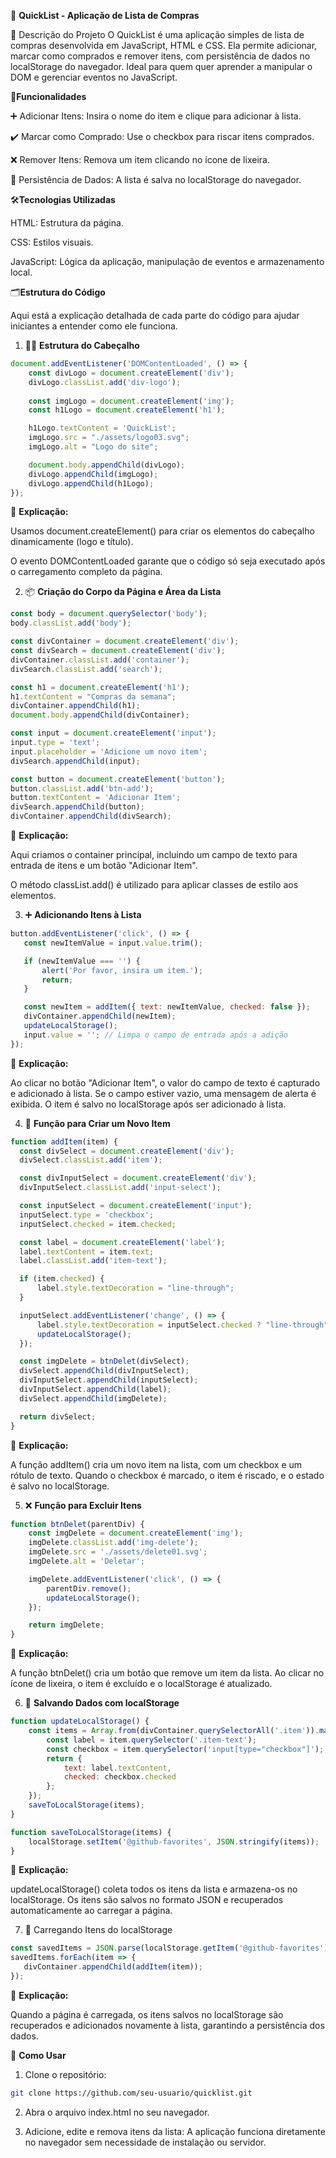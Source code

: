 🛒 **QuickList - Aplicação de Lista de Compras**

📜 Descrição do Projeto
O QuickList é uma aplicação simples de lista de compras desenvolvida em JavaScript, HTML e CSS. Ela permite adicionar, marcar como comprados e remover itens, com persistência de dados no localStorage do navegador. Ideal para quem quer aprender a manipular o DOM e gerenciar eventos no JavaScript.

🔧**Funcionalidades**

➕ Adicionar Itens: Insira o nome do item e clique para adicionar à lista.

✔️ Marcar como Comprado: Use o checkbox para riscar itens comprados.

❌ Remover Itens: Remova um item clicando no ícone de lixeira.

💾 Persistência de Dados: A lista é salva no localStorage do navegador.



🛠️**Tecnologias Utilizadas**

HTML: Estrutura da página.

CSS: Estilos visuais.

JavaScript: Lógica da aplicação, manipulação de eventos e armazenamento local.

 🗂️**Estrutura do Código**
 
Aqui está a explicação detalhada de cada parte do código para ajudar iniciantes a entender como ele funciona.

1. 👨‍💻 **Estrutura do Cabeçalho**
 
```JavaScript
document.addEventListener('DOMContentLoaded', () => {
    const divLogo = document.createElement('div');
    divLogo.classList.add('div-logo');
    
    const imgLogo = document.createElement('img');
    const h1Logo = document.createElement('h1');

    h1Logo.textContent = 'QuickList';
    imgLogo.src = "./assets/logo03.svg";
    imgLogo.alt = "Logo do site";

    document.body.appendChild(divLogo);
    divLogo.appendChild(imgLogo);
    divLogo.appendChild(h1Logo);
});
```



📖 **Explicação:**

Usamos document.createElement() para criar os elementos do cabeçalho dinamicamente (logo e título).

O evento DOMContentLoaded garante que o código só seja executado após o carregamento completo da página.


2. 📦 **Criação do Corpo da Página e Área da Lista**
```JavaScript
const body = document.querySelector('body');
body.classList.add('body');

const divContainer = document.createElement('div');
const divSearch = document.createElement('div');
divContainer.classList.add('container');
divSearch.classList.add('search');

const h1 = document.createElement('h1');
h1.textContent = "Compras da semana";
divContainer.appendChild(h1);
document.body.appendChild(divContainer);

const input = document.createElement('input');
input.type = 'text';
input.placeholder = 'Adicione um novo item';
divSearch.appendChild(input);

const button = document.createElement('button');
button.classList.add('btn-add');
button.textContent = 'Adicionar Item';
divSearch.appendChild(button);
divContainer.appendChild(divSearch);
```
📖 **Explicação:**

Aqui criamos o container principal, incluindo um campo de texto para entrada de itens e um botão "Adicionar Item".

O método classList.add() é utilizado para aplicar classes de estilo aos elementos.

3. ➕ **Adicionando Itens à Lista**
 ```JavaScript
button.addEventListener('click', () => {
    const newItemValue = input.value.trim();

    if (newItemValue === '') {
        alert('Por favor, insira um item.');
        return;
    }

    const newItem = addItem({ text: newItemValue, checked: false });
    divContainer.appendChild(newItem);
    updateLocalStorage();
    input.value = ''; // Limpa o campo de entrada após a adição
});
```
📖 **Explicação:**

Ao clicar no botão "Adicionar Item", o valor do campo de texto é capturado e adicionado à lista.
Se o campo estiver vazio, uma mensagem de alerta é exibida.
O item é salvo no localStorage após ser adicionado à lista.

4. 📝 **Função para Criar um Novo Item**
 
  ```JavaScript
function addItem(item) {
    const divSelect = document.createElement('div');
    divSelect.classList.add('item');

    const divInputSelect = document.createElement('div');
    divInputSelect.classList.add('input-select');

    const inputSelect = document.createElement('input');
    inputSelect.type = 'checkbox';
    inputSelect.checked = item.checked;

    const label = document.createElement('label');
    label.textContent = item.text;
    label.classList.add('item-text');

    if (item.checked) {
        label.style.textDecoration = "line-through";
    }

    inputSelect.addEventListener('change', () => {
        label.style.textDecoration = inputSelect.checked ? "line-through" : "none";
        updateLocalStorage();
    });

    const imgDelete = btnDelet(divSelect);
    divSelect.appendChild(divInputSelect);
    divInputSelect.appendChild(inputSelect);
    divInputSelect.appendChild(label);
    divSelect.appendChild(imgDelete);

    return divSelect;
}
```
📖 **Explicação:**

A função addItem() cria um novo item na lista, com um checkbox e um rótulo de texto.
Quando o checkbox é marcado, o item é riscado, e o estado é salvo no localStorage.

5. ❌ **Função para Excluir Itens**
```JavaScript
function btnDelet(parentDiv) {
    const imgDelete = document.createElement('img');
    imgDelete.classList.add('img-delete');
    imgDelete.src = './assets/delete01.svg';
    imgDelete.alt = 'Deletar';

    imgDelete.addEventListener('click', () => {
        parentDiv.remove();
        updateLocalStorage();
    });

    return imgDelete;
}
```
📖 **Explicação:**

A função btnDelet() cria um botão que remove um item da lista. Ao clicar no ícone de lixeira, o item é excluído e o localStorage é atualizado.

6. 💾 **Salvando Dados com localStorage**
```JavaScript
function updateLocalStorage() {
    const items = Array.from(divContainer.querySelectorAll('.item')).map(item => {
        const label = item.querySelector('.item-text');
        const checkbox = item.querySelector('input[type="checkbox"]');
        return {
            text: label.textContent,
            checked: checkbox.checked
        };
    });
    saveToLocalStorage(items);
}

function saveToLocalStorage(items) {
    localStorage.setItem('@github-favorites', JSON.stringify(items));
}
```
📖 **Explicação:**

updateLocalStorage() coleta todos os itens da lista e armazena-os no localStorage.
Os itens são salvos no formato JSON e recuperados automaticamente ao carregar a página.

7. 🧩 Carregando Itens do localStorage
 ```JavaScript
 const savedItems = JSON.parse(localStorage.getItem('@github-favorites')) || [];
 savedItems.forEach(item => {
    divContainer.appendChild(addItem(item));
});
```
📖 **Explicação:**

Quando a página é carregada, os itens salvos no localStorage são recuperados e adicionados novamente à lista, garantindo a persistência dos dados.

🚀 **Como Usar**

1. Clone o repositório:
```bash
git clone https://github.com/seu-usuario/quicklist.git
```

2. Abra o arquivo index.html no seu navegador.

3. Adicione, edite e remova itens da lista: A aplicação funciona diretamente no navegador sem necessidade de instalação ou servidor.

